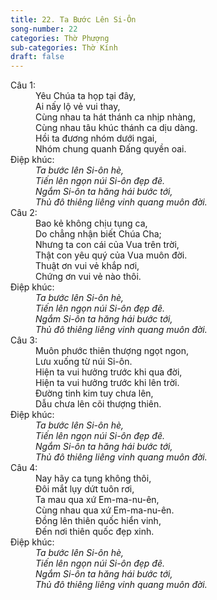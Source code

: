 ```yaml
---
title: 22. Ta Bước Lên Si-Ôn
song-number: 22
categories: Thờ Phượng
sub-categories: Thờ Kính
draft: false
---
```

<dl><dt>Câu 1:</dt><dd data-verse="1">Yêu Chúa ta họp tại đây, <br/>Ai nấy lộ vẻ vui thay, <br/>Cùng nhau ta hát thánh ca nhịp nhàng, <br/>Cùng nhau tâu khúc thánh ca dịu dàng. <br/>Hồi ta đương nhóm dưới ngai, <br/>Nhóm chung quanh Đấng quyền oai. </dd><dt>Điệp khúc:</dt><dd data-chorus="1"><em>Ta bước lên Si-ôn hè, <br/>Tiến lên ngọn núi Si-ôn đẹp đẽ. <br/>Ngắm Si-ôn ta hăng hái bước tới, <br/>Thủ đô thiêng liêng vinh quang muôn đời. </em></dd><dt>Câu 2:</dt><dd data-verse="2">Bao kẻ không chịu tụng ca, <br/>Do chẳng nhận biết Chúa Cha; <br/>Nhưng ta con cái của Vua trên trời, <br/>Thật con yêu quý của Vua muôn đời. <br/>Thuật ơn vui vẻ khắp nơi, <br/>Chứng ơn vui vẻ nào thôi. </dd><dt>Điệp khúc:</dt><dd data-chorus="1"><em>Ta bước lên Si-ôn hè, <br/>Tiến lên ngọn núi Si-ôn đẹp đẽ. <br/>Ngắm Si-ôn ta hăng hái bước tới, <br/>Thủ đô thiêng liêng vinh quang muôn đời. </em></dd><dt>Câu 3:</dt><dd data-verse="3">Muôn phước thiên thượng ngọt ngon, <br/>Lưu xuống từ núi Si-ôn. <br/>Hiện ta vui hưởng trước khi qua đời, <br/>Hiện ta vui hưởng trước khi lên trời. <br/>Đường tinh kim tuy chưa lên, <br/>Dẫu chưa lên cõi thượng thiên. </dd><dt>Điệp khúc:</dt><dd data-chorus="1"><em>Ta bước lên Si-ôn hè, <br/>Tiến lên ngọn núi Si-ôn đẹp đẽ. <br/>Ngắm Si-ôn ta hăng hái bước tới, <br/>Thủ đô thiêng liêng vinh quang muôn đời. </em></dd><dt>Câu 4:</dt><dd data-verse="4">Nay hãy ca tụng không thôi, <br/>Đôi mắt lụy dứt tuôn rơi, <br/>Ta mau qua xứ Em-ma-nu-ên, <br/>Cùng nhau qua xứ Em-ma-nu-ên. <br/>Đồng lên thiên quốc hiển vinh, <br/>Đến nơi thiên quốc đẹp xinh. </dd><dt>Điệp khúc:</dt><dd data-chorus="1"><em>Ta bước lên Si-ôn hè, <br/>Tiến lên ngọn núi Si-ôn đẹp đẽ. <br/>Ngắm Si-ôn ta hăng hái bước tới, <br/>Thủ đô thiêng liêng vinh quang muôn đời. </em></dd></dl>